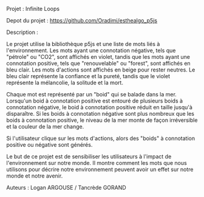 Projet : Infinite Loops

Depot du projet : https://github.com/Oradimi/esthealgo_p5js

Description : 

Le projet utilise la bibliothèque p5js et une liste de mots liés à l'environnement. Les mots ayant une connotation négative, tels que "pétrole" ou "CO2", sont affichés en violet, tandis que les mots ayant une connotation positive, tels que "renouvelable" ou "forest", sont affichés en bleu clair. Les mots d'actions sont affichés en beige pour rester neutres. Le bleu clair représente la confiance et la pureté, tandis que le violet représente la mélancolie, la solitude et la mort.

Chaque mot est représenté par un "boid" qui se balade dans la mer. Lorsqu'un boid à connotation positive est entouré de plusieurs boids à connotation négative, le boid à connotation positive réduit en taille jusqu'à disparaître. Si les boids à connotation négative sont plus nombreux que les boids à connotation positive, le niveau de la mer monte de façon irréversible et la couleur de la mer change.

Si l'utilisateur clique sur les mots d'actions, alors des "boids" à connotation positive ou négative sont générés.

Le but de ce projet est de sensibiliser les utilisateurs à l'impact de l'environnement sur notre monde. Il montre comment les mots que nous utilisons pour décrire notre environnement peuvent avoir un effet sur notre monde et notre avenir.

Auteurs : Logan ARGOUSE / Tancrède GORAND